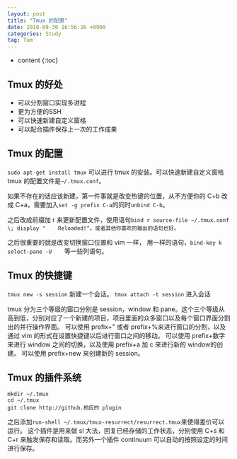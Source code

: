 ```yaml
---
layout: post
title: "Tmux 的配置"
date: 2018-09-30 16:56:26 +0900
categories: Study
tag: Tum
---
```


* content
{:toc}




Tmux 的好处
-----------------
* 可以分割窗口实现多进程
* 更为方便的SSH
* 可以快速新建自定义窗格
* 可以配合插件保存上一次的工作成果

Tmux 的配置
------------------
`sudo apt-get install tmux` 可以进行 tmux 的安装。可以快速新建自定义窗格
tmux 的配置文件是`~/.tmux.conf`。

如果不存在的话应该新建，第一件事就是改变热键的位置，从不方便你的 C+b 改成 C+a，需要加入`set -g prefix C-a`的同时`unbind C-b`。

之后改成前缀加 r 来更新配置文件，使用语句`bind r source-file ~/.tmux.conf \; display "    Reloaded!"。或者其他你喜欢的输出的语句也好。`

之后很重要的就是改变切换窗口位置和 vim 一样， 用一样的语句，`bind-key k select-pane -U    `等一些列语句。

Tmux 的快捷键
-------
`tmux new -s session` 新建一个会话。
`tmux attach -t session` 进入会话

tmux 分为三个等级的窗口分别是 session，window 和 pane。这个三个等级从高到低，分别对应了一个新建的项目，项目里面的众多窗口以及每个窗口界面分割出的并行操作界面。
可以使用 prefix+" 或者 prefix+%来进行窗口的分割，以及通过 vim 的形式在设置快捷键以后进行窗口之间的移动。
可以使用 prefix+数字来进行 window 之间的切换，以及使用 prefix+a 加 c 来进行新的 window的创建。
可以使用 prefix+new 来创建新的 session。


Tmux 的插件系统
---------
```
mkdir ~/.tmux
cd ~/.tmux
git clone http://github.相应的 plugin
```
之后添加`run-shell ~/.tmux/tmux-resurrect/resurrect.tmux`来使得差价可以运行。
这个插件是用来做 sl 大法，回复已经存储的工作状态，分别使用 C+s 和 C+r 来触发保存和读取。而另外一个插件 continuum 可以自动的按照设定的时间进行保存。









